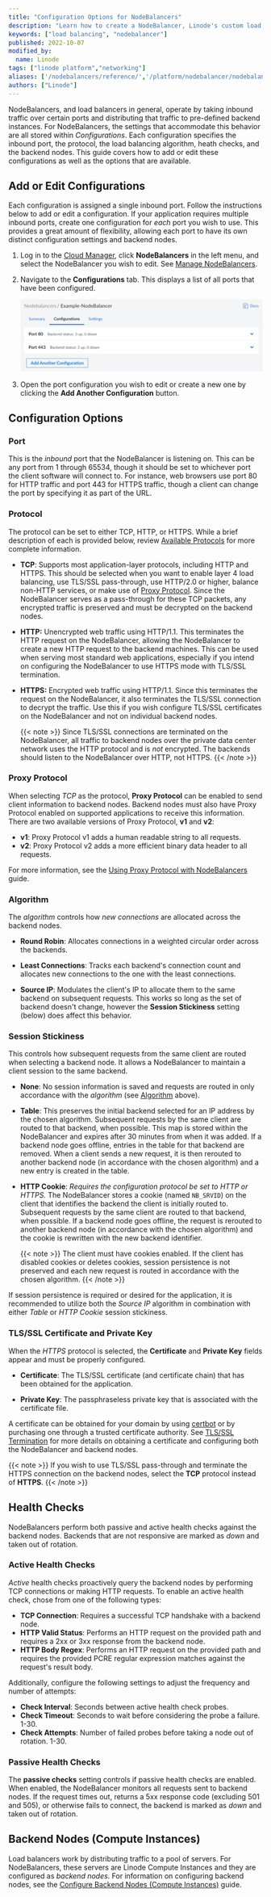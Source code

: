 ```yaml
---
title: "Configuration Options for NodeBalancers"
description: "Learn how to create a NodeBalancer, Linode's custom load balancing solution."
keywords: ["load balancing", "nodebalancer"]
published: 2022-10-07
modified_by:
  name: Linode
tags: ["linode platform","networking"]
aliases: ['/nodebalancers/reference/','/platform/nodebalancer/nodebalancer-reference-guide-new-manager/','/platform/nodebalancer/nodebalancer-reference-guide/','/linode-platform/nodebalancer-reference/','/platform/nodebalancer/nodebalancer-reference-guide-classic-manager/','/guides/nodebalancer-reference-guide/']
authors: ["Linode"]
---
```


NodeBalancers, and load balancers in general, operate by taking inbound traffic over certain ports and distributing that traffic to pre-defined backend instances. For NodeBalancers, the settings that accommodate this behavior are all stored within *Configurations*. Each configuration specifies the inbound port, the protocol, the load balancing algorithm, heath checks, and the backend nodes. This guide covers how to add or edit these configurations as well as the options that are available.

## Add or Edit Configurations

Each configuration is assigned a single inbound port. Follow the instructions below to add or edit a configuration. If your application requires multiple inbound ports, create one configuration for *each* port you wish to use. This provides a great amount of flexibility, allowing each port to have its own distinct configuration settings and backend nodes.

1. Log in to the [Cloud Manager](http://cloud.linode.com), click **NodeBalancers** in the left menu, and select the NodeBalancer you wish to edit. See [Manage NodeBalancers](/docs/products/networking/nodebalancers/guides/manage/).

1. Navigate to the **Configurations** tab. This displays a list of all ports that have been configured.

    ![Screenshot of a NodeBalancer's Configuration in the Cloud Manager](nodebalancer-configurations.png)

1. Open the port configuration you wish to edit or create a new one by clicking the **Add Another Configuration** button.

## Configuration Options

### Port

This is the *inbound* port that the NodeBalancer is listening on. This can be any port from 1 through 65534, though it should be set to whichever port the client software will connect to. For instance, web browsers use port 80 for HTTP traffic and port 443 for HTTPS traffic, though a client can change the port by specifying it as part of the URL.

### Protocol

The protocol can be set to either TCP, HTTP, or HTTPS. While a brief description of each is provided below, review [Available Protocols](/docs/products/networking/nodebalancers/guides/protocols/) for more complete information.

- **TCP**: Supports most application-layer protocols, including HTTP and HTTPS. This should be selected when you want to enable layer 4 load balancing, use TLS/SSL pass-through, use HTTP/2.0 or higher, balance non-HTTP services, or make use of [Proxy Protocol](#proxy-protocol). Since the NodeBalancer serves as a pass-through for these TCP packets, any encrypted traffic is preserved and must be decrypted on the backend nodes.

- **HTTP:** Unencrypted web traffic using HTTP/1.1. This terminates the HTTP request on the NodeBalancer, allowing the NodeBalancer to create a new HTTP request to the backend machines. This can be used when serving most standard web applications, especially if you intend on configuring the NodeBalancer to use HTTPS mode with TLS/SSL termination.

- **HTTPS:** Encrypted web traffic using HTTP/1.1. Since this terminates the request on the NodeBalancer, it also terminates the TLS/SSL connection to decrypt the traffic. Use this if you wish configure TLS/SSL certificates on the NodeBalancer and not on individual backend nodes.

    {{< note >}}
    Since TLS/SSL connections are terminated on the NodeBalancer, all traffic to backend nodes over the private data center network uses the HTTP protocol and is *not* encrypted. The backends should listen to the NodeBalancer over HTTP, not HTTPS.
    {{< /note >}}

### Proxy Protocol

When selecting *TCP* as the protocol, **Proxy Protocol** can be enabled to send client information to backend nodes. Backend nodes must also have Proxy Protocol enabled on supported applications to receive this information. There are two available versions of Proxy Protocol, **v1** and **v2**:

- **v1**: Proxy Protocol v1 adds a human readable string to all requests.
- **v2**: Proxy Protocol v2 adds a more efficient binary data header to all requests.

For more information, see the [Using Proxy Protocol with NodeBalancers](/docs/products/networking/nodebalancers/guides/proxy-protocol/) guide.

### Algorithm

The *algorithm* controls how *new connections* are allocated across the backend nodes.

- **Round Robin**: Allocates connections in a weighted circular order across the backends.

- **Least Connections**: Tracks each backend's connection count and allocates new connections to the one with the least connections.

- **Source IP**: Modulates the client's IP to allocate them to the same backend on subsequent requests. This works so long as the set of backend doesn't change, however the **Session Stickiness** setting (below) does affect this behavior.

### Session Stickiness

This controls how subsequent requests from the same client are routed when selecting a backend node. It allows a NodeBalancer to maintain a client session to the same backend.

- **None**: No session information is saved and requests are routed in only accordance with the *algorithm* (see [Algorithm](#algorithm) above).

- **Table**: This preserves the initial backend selected for an IP address by the chosen algorithm. Subsequent requests by the same client are routed to that backend, when possible. This map is stored within the NodeBalancer and expires after 30 minutes from when it was added. If a backend node goes offline, entries in the table for that backend are removed. When a client sends a new request, it is then rerouted to another backend node (in accordance with the chosen algorithm) and a new entry is created in the table.

- **HTTP Cookie**: *Requires the configuration protocol be set to HTTP or HTTPS.* The NodeBalancer stores a cookie (named `NB_SRVID`) on the client that identifies the backend the client is initially routed to. Subsequent requests by the same client are routed to that backend, when possible. If a backend node goes offline, the request is rerouted to another backend node (in accordance with the chosen algorithm) and the cookie is rewritten with the new backend identifier.

    {{< note >}}
    The client must have cookies enabled. If the client has disabled cookies or deletes cookies, session persistence is not preserved and each new request is routed in accordance with the chosen algorithm.
    {{< /note >}}

If session persistence is required or desired for the application, it is recommended to utilize both the *Source IP* algorithm in combination with either *Table* or *HTTP Cookie* session stickiness.

### TLS/SSL Certificate and Private Key

When the *HTTPS* protocol is selected, the **Certificate** and **Private Key** fields appear and must be properly configured.

- **Certificate**: The TLS/SSL certificate (and certificate chain) that has been obtained for the application.

- **Private Key**: The passphraseless private key that is associated with the certificate file.

A certificate can be obtained for your domain by using [certbot](https://certbot.eff.org/) or by purchasing one through a trusted certificate authority. See [TLS/SSL Termination](/docs/products/networking/nodebalancers/guides/ssl-termination/) for more details on obtaining a certificate and configuring both the NodeBalancer and backend nodes.

{{< note >}}
If you wish to use TLS/SSL pass-through and terminate the HTTPS connection on the backend nodes, select the **TCP** protocol instead of **HTTPS**.
{{< /note >}}

## Health Checks

NodeBalancers perform both passive and active health checks against the backend nodes. Backends that are not responsive are marked as *down* and taken out of rotation.

### Active Health Checks

*Active* health checks proactively query the backend nodes by performing TCP connections or making HTTP requests. To enable an active health check, chose from one of the following types:

- **TCP Connection**: Requires a successful TCP handshake with a backend node.
- **HTTP Valid Status**: Performs an HTTP request on the provided path and requires a 2xx or 3xx response from the backend node.
- **HTTP Body Regex**: Performs an HTTP request on the provided path and requires the provided PCRE regular expression matches against the request's result body.

Additionally, configure the following settings to adjust the frequency and number of attempts:

- **Check Interval**: Seconds between active health check probes.
- **Check Timeout**: Seconds to wait before considering the probe a failure. 1-30.
- **Check Attempts**: Number of failed probes before taking a node out of rotation. 1-30.

### Passive Health Checks

The **passive checks** setting controls if passive health checks are enabled. When enabled, the NodeBalancer monitors all requests sent to backend nodes. If the request times out, returns a 5xx response code (excluding 501 and 505), or otherwise fails to connect, the backend is marked as *down* and taken out of rotation.

## Backend Nodes (Compute Instances)

Load balancers work by distributing traffic to a pool of servers. For NodeBalancers, these servers are Linode Compute Instances and they are configured as *backend nodes*. For information on configuring backend nodes, see the [Configure Backend Nodes (Compute Instances)](/docs/products/networking/nodebalancers/guides/backends/) guide.